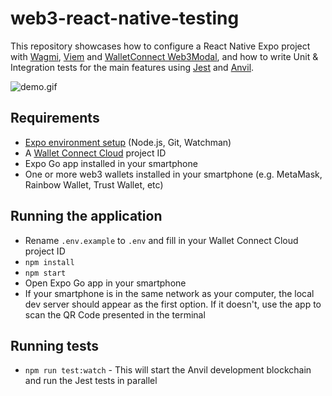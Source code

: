 # web3-react-native-testing

This repository showcases how to configure a React Native Expo project with [Wagmi](https://wagmi.sh/), [Viem](https://viem.sh/) and [WalletConnect Web3Modal](https://docs.walletconnect.com/web3modal/about), and how to write Unit & Integration tests for the main features using [Jest](https://jestjs.io/) and [Anvil](https://book.getfoundry.sh/anvil/).

![demo.gif](demo.gif)

## Requirements

- [Expo environment setup](https://docs.expo.dev/get-started/installation/#requirements) (Node.js, Git, Watchman)
- A [Wallet Connect Cloud](https://cloud.walletconnect.com/sign-in) project ID
- Expo Go app installed in your smartphone
- One or more web3 wallets installed in your smartphone (e.g. MetaMask, Rainbow Wallet, Trust Wallet, etc)

## Running the application

- Rename `.env.example` to `.env` and fill in your Wallet Connect Cloud project ID
- `npm install`
- `npm start`
- Open Expo Go app in your smartphone
- If your smartphone is in the same network as your computer, the local dev server should appear as the first option. If it doesn't, use the app to scan the QR Code presented in the terminal

## Running tests

- `npm run test:watch` - This will start the Anvil development blockchain and run the Jest tests in parallel
